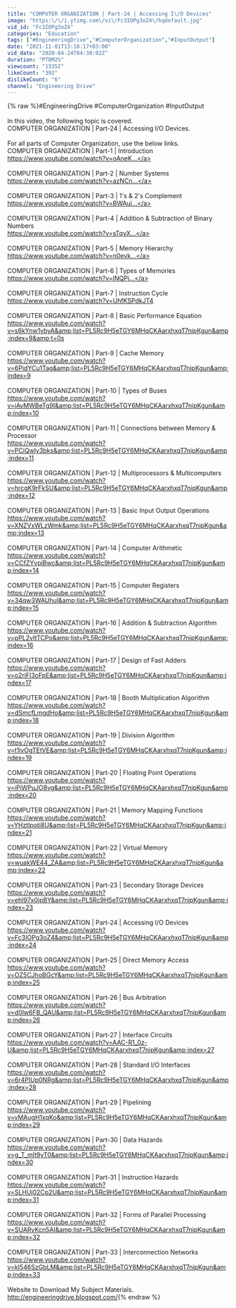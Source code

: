 ```yaml
---
title: "COMPUTER ORGANIZATION | Part-24 | Accessing I\/O Devices"
image: "https:\/\/i.ytimg.com\/vi\/Fc3IOPg3oZ4\/hqdefault.jpg"
vid_id: "Fc3IOPg3oZ4"
categories: "Education"
tags: ["#EngineeringDrive","#ComputerOrganization","#InputOutput"]
date: "2021-11-01T13:18:17+03:00"
vid_date: "2020-04-24T04:30:02Z"
duration: "PT8M2S"
viewcount: "13352"
likeCount: "392"
dislikeCount: "6"
channel: "Engineering Drive"
---
```

{% raw %}#EngineeringDrive #ComputerOrganization #InputOutput<br /><br />In this video, the following topic is covered.<br />COMPUTER ORGANIZATION | Part-24 | Accessing I/O Devices.<br /><br />For all parts of Computer Organization, use the below links.<br />COMPUTER ORGANIZATION | Part-1 | Introduction<br /><a rel="nofollow" target="blank" href="https://www.youtube.com/watch?v=oAneK...">https://www.youtube.com/watch?v=oAneK...</a><br /><br />COMPUTER ORGANIZATION | Part-2 | Number Systems<br /><a rel="nofollow" target="blank" href="https://www.youtube.com/watch?v=azNCn...">https://www.youtube.com/watch?v=azNCn...</a><br /><br />COMPUTER ORGANIZATION | Part-3 | 1's &amp; 2's Complement<br /><a rel="nofollow" target="blank" href="https://www.youtube.com/watch?v=BWAui...">https://www.youtube.com/watch?v=BWAui...</a><br /><br />COMPUTER ORGANIZATION | Part-4 | Addition &amp; Subtraction of Binary Numbers<br /><a rel="nofollow" target="blank" href="https://www.youtube.com/watch?v=sTqyX...">https://www.youtube.com/watch?v=sTqyX...</a><br /><br />COMPUTER ORGANIZATION | Part-5 | Memory Hierarchy<br /><a rel="nofollow" target="blank" href="https://www.youtube.com/watch?v=n0evk...">https://www.youtube.com/watch?v=n0evk...</a><br /><br />COMPUTER ORGANIZATION | Part-6 | Types of Memories<br /><a rel="nofollow" target="blank" href="https://www.youtube.com/watch?v=INQPj...">https://www.youtube.com/watch?v=INQPj...</a><br /><br />COMPUTER ORGANIZATION | Part-7 | Instruction Cycle<br /><a rel="nofollow" target="blank" href="https://www.youtube.com/watch?v=UhfKSPdkJT4">https://www.youtube.com/watch?v=UhfKSPdkJT4</a><br /><br />COMPUTER ORGANIZATION | Part-8 | Basic Performance Equation<br /><a rel="nofollow" target="blank" href="https://www.youtube.com/watch?v=s6kYnw1vbyA&amp;list=PL5Rc9H5eTGY6MHqCKAarxhxqT7nipKgun&amp;index=9&amp;t=0s">https://www.youtube.com/watch?v=s6kYnw1vbyA&amp;list=PL5Rc9H5eTGY6MHqCKAarxhxqT7nipKgun&amp;index=9&amp;t=0s</a><br /><br />COMPUTER ORGANIZATION | Part-9 | Cache Memory<br /><a rel="nofollow" target="blank" href="https://www.youtube.com/watch?v=6PidYCu1Tag&amp;list=PL5Rc9H5eTGY6MHqCKAarxhxqT7nipKgun&amp;index=9">https://www.youtube.com/watch?v=6PidYCu1Tag&amp;list=PL5Rc9H5eTGY6MHqCKAarxhxqT7nipKgun&amp;index=9</a><br /><br />COMPUTER ORGANIZATION | Part-10 | Types of Buses<br /><a rel="nofollow" target="blank" href="https://www.youtube.com/watch?v=jAvMWBeTg9I&amp;list=PL5Rc9H5eTGY6MHqCKAarxhxqT7nipKgun&amp;index=10">https://www.youtube.com/watch?v=jAvMWBeTg9I&amp;list=PL5Rc9H5eTGY6MHqCKAarxhxqT7nipKgun&amp;index=10</a><br /><br />COMPUTER ORGANIZATION | Part-11 | Connections between Memory &amp; Processor<br /><a rel="nofollow" target="blank" href="https://www.youtube.com/watch?v=PCiQwly3bks&amp;list=PL5Rc9H5eTGY6MHqCKAarxhxqT7nipKgun&amp;index=11">https://www.youtube.com/watch?v=PCiQwly3bks&amp;list=PL5Rc9H5eTGY6MHqCKAarxhxqT7nipKgun&amp;index=11</a><br /><br />COMPUTER ORGANIZATION | Part-12 | Multiprocessors &amp; Multicomputers<br /><a rel="nofollow" target="blank" href="https://www.youtube.com/watch?v=hrcgK9rFkSU&amp;list=PL5Rc9H5eTGY6MHqCKAarxhxqT7nipKgun&amp;index=12">https://www.youtube.com/watch?v=hrcgK9rFkSU&amp;list=PL5Rc9H5eTGY6MHqCKAarxhxqT7nipKgun&amp;index=12</a><br /><br />COMPUTER ORGANIZATION | Part-13 | Basic Input Output Operations<br /><a rel="nofollow" target="blank" href="https://www.youtube.com/watch?v=XNZVxWLzWmk&amp;list=PL5Rc9H5eTGY6MHqCKAarxhxqT7nipKgun&amp;index=13">https://www.youtube.com/watch?v=XNZVxWLzWmk&amp;list=PL5Rc9H5eTGY6MHqCKAarxhxqT7nipKgun&amp;index=13</a><br /><br />COMPUTER ORGANIZATION | Part-14 | Computer Arithmetic<br /><a rel="nofollow" target="blank" href="https://www.youtube.com/watch?v=CCfZYvpiBwc&amp;list=PL5Rc9H5eTGY6MHqCKAarxhxqT7nipKgun&amp;index=14">https://www.youtube.com/watch?v=CCfZYvpiBwc&amp;list=PL5Rc9H5eTGY6MHqCKAarxhxqT7nipKgun&amp;index=14</a><br /><br />COMPUTER ORGANIZATION | Part-15 | Computer Registers<br /><a rel="nofollow" target="blank" href="https://www.youtube.com/watch?v=34qw3WAUhuI&amp;list=PL5Rc9H5eTGY6MHqCKAarxhxqT7nipKgun&amp;index=15">https://www.youtube.com/watch?v=34qw3WAUhuI&amp;list=PL5Rc9H5eTGY6MHqCKAarxhxqT7nipKgun&amp;index=15</a><br /><br />COMPUTER ORGANIZATION | Part-16 | Addition &amp; Subtraction Algorithm<br /><a rel="nofollow" target="blank" href="https://www.youtube.com/watch?v=pPL2vItTCPo&amp;list=PL5Rc9H5eTGY6MHqCKAarxhxqT7nipKgun&amp;index=16">https://www.youtube.com/watch?v=pPL2vItTCPo&amp;list=PL5Rc9H5eTGY6MHqCKAarxhxqT7nipKgun&amp;index=16</a><br /><br />COMPUTER ORGANIZATION | Part-17 | Design of Fast Adders<br /><a rel="nofollow" target="blank" href="https://www.youtube.com/watch?v=o2riFl3oFpE&amp;list=PL5Rc9H5eTGY6MHqCKAarxhxqT7nipKgun&amp;index=17">https://www.youtube.com/watch?v=o2riFl3oFpE&amp;list=PL5Rc9H5eTGY6MHqCKAarxhxqT7nipKgun&amp;index=17</a><br /><br />COMPUTER ORGANIZATION | Part-18 | Booth Multiplication Algorithm<br /><a rel="nofollow" target="blank" href="https://www.youtube.com/watch?v=dSmcfLmgdHo&amp;list=PL5Rc9H5eTGY6MHqCKAarxhxqT7nipKgun&amp;index=18">https://www.youtube.com/watch?v=dSmcfLmgdHo&amp;list=PL5Rc9H5eTGY6MHqCKAarxhxqT7nipKgun&amp;index=18</a><br /><br />COMPUTER ORGANIZATION | Part-19 | Division Algorithm<br /><a rel="nofollow" target="blank" href="https://www.youtube.com/watch?v=t1ivOgTEtVE&amp;list=PL5Rc9H5eTGY6MHqCKAarxhxqT7nipKgun&amp;index=19">https://www.youtube.com/watch?v=t1ivOgTEtVE&amp;list=PL5Rc9H5eTGY6MHqCKAarxhxqT7nipKgun&amp;index=19</a><br /><br />COMPUTER ORGANIZATION | Part-20 | Floating Point Operations<br /><a rel="nofollow" target="blank" href="https://www.youtube.com/watch?v=iPiWPuJO8vg&amp;list=PL5Rc9H5eTGY6MHqCKAarxhxqT7nipKgun&amp;index=20">https://www.youtube.com/watch?v=iPiWPuJO8vg&amp;list=PL5Rc9H5eTGY6MHqCKAarxhxqT7nipKgun&amp;index=20</a><br /><br />COMPUTER ORGANIZATION | Part-21 | Memory Mapping Functions<br /><a rel="nofollow" target="blank" href="https://www.youtube.com/watch?v=YHztlpoti8U&amp;list=PL5Rc9H5eTGY6MHqCKAarxhxqT7nipKgun&amp;index=21">https://www.youtube.com/watch?v=YHztlpoti8U&amp;list=PL5Rc9H5eTGY6MHqCKAarxhxqT7nipKgun&amp;index=21</a><br /><br />COMPUTER ORGANIZATION | Part-22 | Virtual Memory<br /><a rel="nofollow" target="blank" href="https://www.youtube.com/watch?v=wuakWE44_ZA&amp;list=PL5Rc9H5eTGY6MHqCKAarxhxqT7nipKgun&amp;index=22">https://www.youtube.com/watch?v=wuakWE44_ZA&amp;list=PL5Rc9H5eTGY6MHqCKAarxhxqT7nipKgun&amp;index=22</a><br /><br />COMPUTER ORGANIZATION | Part-23 | Secondary Storage Devices<br /><a rel="nofollow" target="blank" href="https://www.youtube.com/watch?v=ehI97x0jpBY&amp;list=PL5Rc9H5eTGY6MHqCKAarxhxqT7nipKgun&amp;index=23">https://www.youtube.com/watch?v=ehI97x0jpBY&amp;list=PL5Rc9H5eTGY6MHqCKAarxhxqT7nipKgun&amp;index=23</a><br /><br />COMPUTER ORGANIZATION | Part-24 | Accessing I/O Devices<br /><a rel="nofollow" target="blank" href="https://www.youtube.com/watch?v=Fc3IOPg3oZ4&amp;list=PL5Rc9H5eTGY6MHqCKAarxhxqT7nipKgun&amp;index=24">https://www.youtube.com/watch?v=Fc3IOPg3oZ4&amp;list=PL5Rc9H5eTGY6MHqCKAarxhxqT7nipKgun&amp;index=24</a><br /><br />COMPUTER ORGANIZATION | Part-25 | Direct Memory Access<br /><a rel="nofollow" target="blank" href="https://www.youtube.com/watch?v=OZ5CJhoBGcY&amp;list=PL5Rc9H5eTGY6MHqCKAarxhxqT7nipKgun&amp;index=25">https://www.youtube.com/watch?v=OZ5CJhoBGcY&amp;list=PL5Rc9H5eTGY6MHqCKAarxhxqT7nipKgun&amp;index=25</a><br /><br />COMPUTER ORGANIZATION | Part-26 | Bus Arbitration<br /><a rel="nofollow" target="blank" href="https://www.youtube.com/watch?v=d0lw6FB_QAU&amp;list=PL5Rc9H5eTGY6MHqCKAarxhxqT7nipKgun&amp;index=26">https://www.youtube.com/watch?v=d0lw6FB_QAU&amp;list=PL5Rc9H5eTGY6MHqCKAarxhxqT7nipKgun&amp;index=26</a><br /><br />COMPUTER ORGANIZATION | Part-27 | Interface Circuits<br /><a rel="nofollow" target="blank" href="https://www.youtube.com/watch?v=AAC-R1_0z-U&amp;list=PL5Rc9H5eTGY6MHqCKAarxhxqT7nipKgun&amp;index=27">https://www.youtube.com/watch?v=AAC-R1_0z-U&amp;list=PL5Rc9H5eTGY6MHqCKAarxhxqT7nipKgun&amp;index=27</a><br /><br />COMPUTER ORGANIZATION | Part-28 | Standard I/O Interfaces<br /><a rel="nofollow" target="blank" href="https://www.youtube.com/watch?v=6r4PIUp0NRg&amp;list=PL5Rc9H5eTGY6MHqCKAarxhxqT7nipKgun&amp;index=28">https://www.youtube.com/watch?v=6r4PIUp0NRg&amp;list=PL5Rc9H5eTGY6MHqCKAarxhxqT7nipKgun&amp;index=28</a><br /><br />COMPUTER ORGANIZATION | Part-29 | Pipelining<br /><a rel="nofollow" target="blank" href="https://www.youtube.com/watch?v=vMAugH1xqKo&amp;list=PL5Rc9H5eTGY6MHqCKAarxhxqT7nipKgun&amp;index=29">https://www.youtube.com/watch?v=vMAugH1xqKo&amp;list=PL5Rc9H5eTGY6MHqCKAarxhxqT7nipKgun&amp;index=29</a><br /><br />COMPUTER ORGANIZATION | Part-30 | Data Hazards<br /><a rel="nofollow" target="blank" href="https://www.youtube.com/watch?v=g_T_mlt9yT0&amp;list=PL5Rc9H5eTGY6MHqCKAarxhxqT7nipKgun&amp;index=30">https://www.youtube.com/watch?v=g_T_mlt9yT0&amp;list=PL5Rc9H5eTGY6MHqCKAarxhxqT7nipKgun&amp;index=30</a><br /><br />COMPUTER ORGANIZATION | Part-31 | Instruction Hazards<br /><a rel="nofollow" target="blank" href="https://www.youtube.com/watch?v=SLHUj02Cp2U&amp;list=PL5Rc9H5eTGY6MHqCKAarxhxqT7nipKgun&amp;index=31">https://www.youtube.com/watch?v=SLHUj02Cp2U&amp;list=PL5Rc9H5eTGY6MHqCKAarxhxqT7nipKgun&amp;index=31</a><br /><br />COMPUTER ORGANIZATION | Part-32 | Forms of Parallel Processing<br /><a rel="nofollow" target="blank" href="https://www.youtube.com/watch?v=SUARvKcn5AI&amp;list=PL5Rc9H5eTGY6MHqCKAarxhxqT7nipKgun&amp;index=32">https://www.youtube.com/watch?v=SUARvKcn5AI&amp;list=PL5Rc9H5eTGY6MHqCKAarxhxqT7nipKgun&amp;index=32</a><br /><br />COMPUTER ORGANIZATION | Part-33 | Interconnection Networks<br /><a rel="nofollow" target="blank" href="https://www.youtube.com/watch?v=kI546SzGbLM&amp;list=PL5Rc9H5eTGY6MHqCKAarxhxqT7nipKgun&amp;index=33">https://www.youtube.com/watch?v=kI546SzGbLM&amp;list=PL5Rc9H5eTGY6MHqCKAarxhxqT7nipKgun&amp;index=33</a><br /><br />Website to Download My Subject Materials. <br /><a rel="nofollow" target="blank" href="http://engineeringdrive.blogspot.com/">http://engineeringdrive.blogspot.com/</a>{% endraw %}
